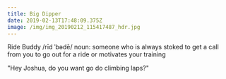 ```yaml
---
title: Big Dipper
date: 2019-02-13T17:48:09.375Z
image: /img/img_20190212_115417487_hdr.jpg
---
```

Ride Buddy  /rīd ˈbədē/ noun: someone who is always stoked to get a call from you to go out for a ride or motivates your training

"Hey Joshua, do you want go do climbing laps?"
